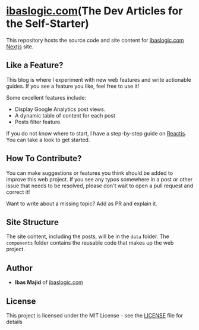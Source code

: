 # [ibaslogic.com](https://ibaslogic.com/)(The Dev Articles for the Self-Starter)

This repository hosts the source code and site content for [ibaslogic.com](https://ibaslogic.com/) [Nextjs](https://nextjs.org/) site.

## Like a Feature?

This blog is where I experiment with new web features and write actionable guides. If you see a feature you like, feel free to use it!

Some excellent features include:

- Display Google Analytics post views.
- A dynamic table of content for each post
- Posts filter feature.

If you do not know where to start, I have a step-by-step guide on [Reactjs](https://ibaslogic.com/react-tutorial-for-beginners/ 'React tutorial'). You can take a look to get started.

## How To Contribute?

You can make suggestions or features you think should be added to improve this web project. If you see any typos somewhere in a post or other issue that needs to be resolved, please don't wait to open a pull request and correct it!

Want to write about a missing topic? Add as PR and explain it.

## Site Structure

The site content, including the posts, will be in the `data` folder. The `components` folder contains the reusable code that makes up the web project.

## Author

- **Ibas Majid** of [ibaslogic.com](https://ibaslogic.com/)

## License

This project is licensed under the MIT License - see the [LICENSE](https://github.com/Ibaslogic/Ibaslogic/blob/master/LICENSE) file for details
